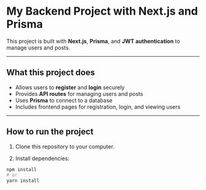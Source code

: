 # My Backend Project with Next.js and Prisma

This project is built with **Next.js**, **Prisma**, and **JWT authentication** to manage users and posts.

---

## What this project does

- Allows users to **register** and **login** securely
- Provides **API routes** for managing users and posts
- Uses **Prisma** to connect to a database
- Includes frontend pages for registration, login, and viewing users

---

## How to run the project

1. Clone this repository to your computer.

2. Install dependencies:

```bash
npm install
# or
yarn install
